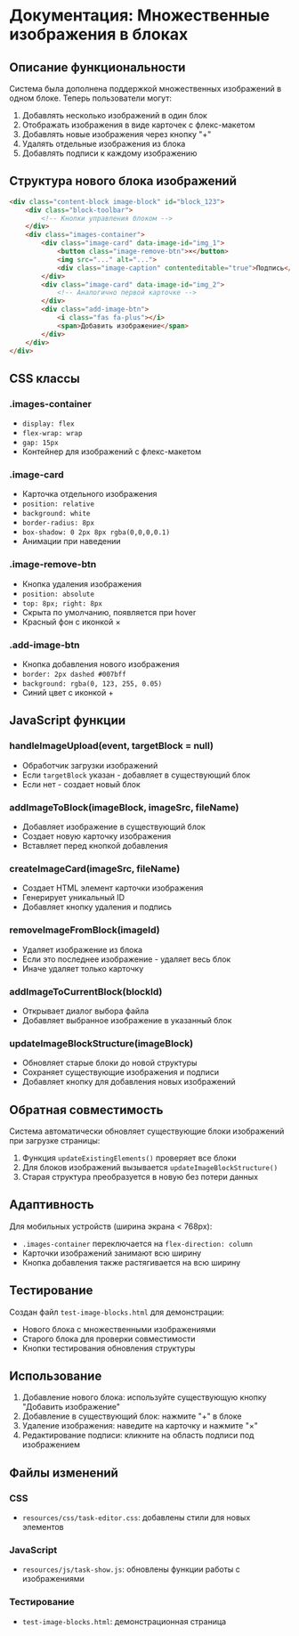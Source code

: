 # Документация: Множественные изображения в блоках

## Описание функциональности

Система была дополнена поддержкой множественных изображений в одном блоке. Теперь пользователи могут:

1. Добавлять несколько изображений в один блок
2. Отображать изображения в виде карточек с флекс-макетом
3. Добавлять новые изображения через кнопку "+"
4. Удалять отдельные изображения из блока
5. Добавлять подписи к каждому изображению

## Структура нового блока изображений

```html
<div class="content-block image-block" id="block_123">
    <div class="block-toolbar">
        <!-- Кнопки управления блоком -->
    </div>
    <div class="images-container">
        <div class="image-card" data-image-id="img_1">
            <button class="image-remove-btn">×</button>
            <img src="..." alt="...">
            <div class="image-caption" contenteditable="true">Подпись</div>
        </div>
        <div class="image-card" data-image-id="img_2">
            <!-- Аналогично первой карточке -->
        </div>
        <div class="add-image-btn">
            <i class="fas fa-plus"></i>
            <span>Добавить изображение</span>
        </div>
    </div>
</div>
```

## CSS классы

### .images-container
- `display: flex`
- `flex-wrap: wrap`
- `gap: 15px`
- Контейнер для изображений с флекс-макетом

### .image-card
- Карточка отдельного изображения
- `position: relative`
- `background: white`
- `border-radius: 8px`
- `box-shadow: 0 2px 8px rgba(0,0,0,0.1)`
- Анимации при наведении

### .image-remove-btn
- Кнопка удаления изображения
- `position: absolute`
- `top: 8px; right: 8px`
- Скрыта по умолчанию, появляется при hover
- Красный фон с иконкой ×

### .add-image-btn
- Кнопка добавления нового изображения
- `border: 2px dashed #007bff`
- `background: rgba(0, 123, 255, 0.05)`
- Синий цвет с иконкой +

## JavaScript функции

### handleImageUpload(event, targetBlock = null)
- Обработчик загрузки изображений
- Если `targetBlock` указан - добавляет в существующий блок
- Если нет - создает новый блок

### addImageToBlock(imageBlock, imageSrc, fileName)
- Добавляет изображение в существующий блок
- Создает новую карточку изображения
- Вставляет перед кнопкой добавления

### createImageCard(imageSrc, fileName)
- Создает HTML элемент карточки изображения
- Генерирует уникальный ID
- Добавляет кнопку удаления и подпись

### removeImageFromBlock(imageId)
- Удаляет изображение из блока
- Если это последнее изображение - удаляет весь блок
- Иначе удаляет только карточку

### addImageToCurrentBlock(blockId)
- Открывает диалог выбора файла
- Добавляет выбранное изображение в указанный блок

### updateImageBlockStructure(imageBlock)
- Обновляет старые блоки до новой структуры
- Сохраняет существующие изображения и подписи
- Добавляет кнопку для добавления новых изображений

## Обратная совместимость

Система автоматически обновляет существующие блоки изображений при загрузке страницы:

1. Функция `updateExistingElements()` проверяет все блоки
2. Для блоков изображений вызывается `updateImageBlockStructure()`
3. Старая структура преобразуется в новую без потери данных

## Адаптивность

Для мобильных устройств (ширина экрана < 768px):
- `.images-container` переключается на `flex-direction: column`
- Карточки изображений занимают всю ширину
- Кнопка добавления также растягивается на всю ширину

## Тестирование

Создан файл `test-image-blocks.html` для демонстрации:
- Нового блока с множественными изображениями
- Старого блока для проверки совместимости
- Кнопки тестирования обновления структуры

## Использование

1. Добавление нового блока: используйте существующую кнопку "Добавить изображение"
2. Добавление в существующий блок: нажмите "+" в блоке
3. Удаление изображения: наведите на карточку и нажмите "×"
4. Редактирование подписи: кликните на область подписи под изображением

## Файлы изменений

### CSS
- `resources/css/task-editor.css`: добавлены стили для новых элементов

### JavaScript
- `resources/js/task-show.js`: обновлены функции работы с изображениями

### Тестирование
- `test-image-blocks.html`: демонстрационная страница
